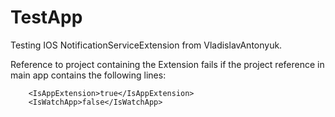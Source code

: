 # TestApp

Testing IOS NotificationServiceExtension from VladislavAntonyuk.

Reference to project containing the Extension fails if the project reference in main app contains the following lines:
```
	<IsAppExtension>true</IsAppExtension>
	<IsWatchApp>false</IsWatchApp>
```
